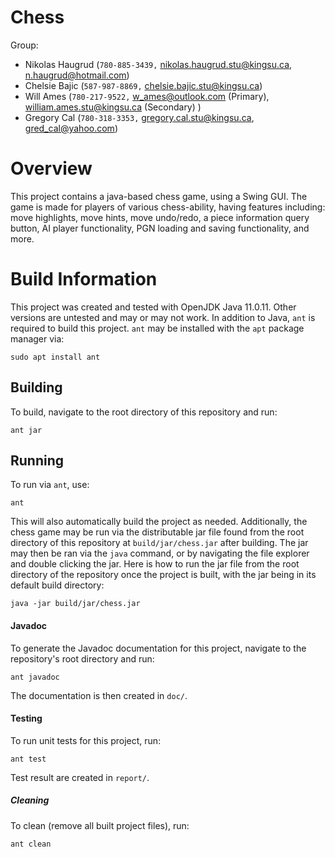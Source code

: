# Chess
Group:
- Nikolas Haugrud (``780-885-3439,`` nikolas.haugrud.stu@kingsu.ca, n.haugrud@hotmail.com)
- Chelsie Bajic (``587-987-8869,`` chelsie.bajic.stu@kingsu.ca)
- Will Ames (``780-217-9522,`` w_ames@outlook.com (Primary), william.ames.stu@kingsu.ca (Secondary) )
- Gregory Cal (``780-318-3353,`` gregory.cal.stu@kingsu.ca, gred_cal@yahoo.com)

# Overview

This project contains a java-based chess game, using a Swing GUI. The game is made
for players of various chess-ability, having features including: move highlights,
move hints, move undo/redo, a piece information query button, AI player
functionality, PGN loading and saving functionality, and more.

# Build Information

This project was created and tested with OpenJDK Java 11.0.11. Other versions
are untested and may or may not work. In addition to Java, `ant` is required
to build this project. `ant` may be installed with the `apt` package manager
via:

```
sudo apt install ant
```

## Building

To build, navigate to the root directory of this repository and run:

```
ant jar
```

## Running

To run via `ant`, use:

```
ant
```

This will also automatically build the project as needed. Additionally, the
chess game may be run via the distributable jar file found from the root
directory of this repository at `build/jar/chess.jar` after building. The jar
may then be ran via the `java` command, or by navigating the file explorer and
double clicking the jar. Here is how to run the jar file from the root directory
of the repository once the project is built, with the jar being in its default
build directory:

```
java -jar build/jar/chess.jar
```

#### Javadoc

To generate the Javadoc documentation for this project, navigate to the
repository's root directory and run:

```
ant javadoc
```

The documentation is then created in `doc/`.

#### Testing

To run unit tests for this project, run:

```
ant test
```

Test result are created in `report/`.

##### Cleaning

To clean (remove all built project files), run:

```
ant clean
```
